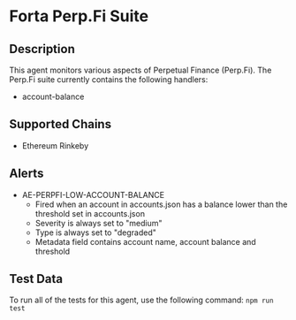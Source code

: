 # Forta Perp.Fi Suite

## Description

This agent monitors various aspects of Perpetual Finance (Perp.Fi).  The Perp.Fi suite currently contains
the following handlers:

- account-balance

## Supported Chains

- Ethereum Rinkeby

## Alerts

- AE-PERPFI-LOW-ACCOUNT-BALANCE
  - Fired when an account in accounts.json has a balance lower than the threshold set in accounts.json
  - Severity is always set to "medium"
  - Type is always set to "degraded"
  - Metadata field contains account name, account balance and threshold


## Test Data

To run all of the tests for this agent, use the following command: `npm run test`
